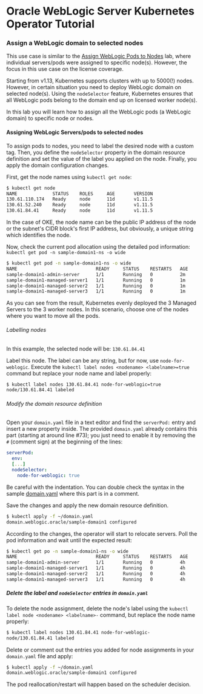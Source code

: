 # Oracle WebLogic Server Kubernetes Operator Tutorial #

### Assign a WebLogic domain to selected nodes ###

This use case is similar to the [Assign WebLogic Pods to Nodes](node.selector.ocishell.md) lab, where individual servers/pods were assigned to specific node(s). However, the focus in this use case on the license coverage.

Starting from v1.13, Kubernetes supports clusters with up to 5000(!) nodes. However, in certain situation you need to deploy WebLogic domain on selected node(s). Using the `nodeSelector` feature, Kubernetes ensures that all WebLogic pods belong to the domain end up on licensed worker node(s).

In this lab you will learn how to assign all the WebLogic pods (a WebLogic domain) to specific node or nodes.

#### Assigning WebLogic Servers/pods to selected nodes #####

To assign pods to nodes, you need to label the desired node with a custom tag. Then, you define the `nodeSelector` property in the domain resource definition and set the value of the label you applied on the node. Finally, you apply the domain configuration changes.

First, get the node names using `kubectl get node`:
```bash
$ kubectl get node
NAME             STATUS    ROLES     AGE       VERSION
130.61.110.174   Ready     node      11d       v1.11.5
130.61.52.240    Ready     node      11d       v1.11.5
130.61.84.41     Ready     node      11d       v1.11.5
```

In the case of OKE, the node name can be the public IP address of the node or the subnet's CIDR block's first IP address, but obviously, a unique string which identifies the node.

Now, check the current pod allocation using the detailed pod information: `kubectl get pod -n sample-domain1-ns -o wide`
```bash
$ kubectl get pod -n sample-domain1-ns -o wide
NAME                             READY     STATUS    RESTARTS   AGE       IP            NODE             NOMINATED NODE
sample-domain1-admin-server      1/1       Running   0          2m        10.244.2.33   130.61.84.41     <none>
sample-domain1-managed-server1   1/1       Running   0          1m        10.244.1.8    130.61.52.240    <none>
sample-domain1-managed-server2   1/1       Running   0          1m        10.244.0.10   130.61.110.174   <none>
sample-domain1-managed-server3   1/1       Running   0          1m        10.244.2.34   130.61.84.41     <none>
```

As you can see from the result, Kubernetes evenly deployed the 3 Managed Servers to the 3 worker nodes. In this scenario, choose one of the nodes where you want to move all the pods.

###### Labelling nodes ######

In this example, the selected node will be: `130.61.84.41`

Label this node. The label can be any string, but for now, use `node-for-weblogic`. Execute the `kubectl label nodes <nodename> <labelname>=true` command but replace your node name and label properly:
```bash
$ kubectl label nodes 130.61.84.41 node-for-weblogic=true
node/130.61.84.41 labeled
```
###### Modify the domain resource definition ######

Open your `domain.yaml` file in a text editor and find the `serverPod:` entry and insert a new property inside. The provided `domain.yaml` already contains this part (starting at around line #73); you just need to enable it by removing the `#` (comment sign) at the beginning of the lines:
```yaml
serverPod:
  env:
  [...]
  nodeSelector:
    node-for-weblogic: true
```
Be careful with the indentation. You can double check the syntax in the sample [domain.yaml](../domain.yaml) where this part is in a comment.

Save the changes and apply the new domain resource definition.
```bash
$ kubectl apply -f ~/domain.yaml
domain.weblogic.oracle/sample-domain1 configured
```
According to the changes, the operator will start to relocate servers. Poll the pod information and wait until the expected result:
```bash
$ kubectl get po -n sample-domain1-ns -o wide
NAME                             READY     STATUS    RESTARTS   AGE       IP            NODE           NOMINATED NODE
sample-domain1-admin-server      1/1       Running   0          4h        10.244.2.40   130.61.84.41   <none>
sample-domain1-managed-server1   1/1       Running   0          4h        10.244.2.43   130.61.84.41   <none>
sample-domain1-managed-server2   1/1       Running   0          4h        10.244.2.42   130.61.84.41   <none>
sample-domain1-managed-server3   1/1       Running   0          4h        10.244.2.41   130.61.84.41   <none>
```

##### Delete the label and `nodeSelector` entries in `domain.yaml` #####

To delete the node assignment, delete the node's label using the `kubectl label node <nodename> <labelname>-` command, but replace the node name properly:
```bash
$ kubectl label nodes 130.61.84.41 node-for-weblogic-
node/130.61.84.41 labeled
```
Delete or comment out the entries you added for node assignments in your `domain.yaml` file and apply:
```bash
$ kubectl apply -f ~/domain.yaml
domain.weblogic.oracle/sample-domain1 configured
```
The pod reallocation/restart will happen based on the scheduler decision.
